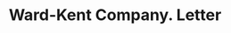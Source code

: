 ---
doi: 10.7916/D8SN1N39
date_other: '1890'
date_other_textual: 1890-1899
form: correspondence
genre:
- Letters (correspondence)
name:
- Ward-Kent Company
object_in_context_url: https://biggert.cul.columbia.edu/items/view/ave_biggert_01560
subject_hierarchical_geographic:
- Greenfield, Tennessee, United States
subject_name:
- Ward-Kent Company
title: Ward-Kent Company. Letter
sort_title: Ward-Kent Company. Letter
call_number: ave_biggert_01560
coordinates:
- 36.15694444444444,-88.80138888888888
pid: ave_biggert_01560
identifiers: ave_biggert_01560
thumbnail: https://derivativo-3.library.columbia.edu/iiif/2/ldpd:343878/full/!256,256/0/native.jpg
permalink: "/items/ave_biggert_01560/"
layout: iiif-image-page
---